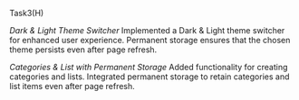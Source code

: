 Task3(H)

*Dark & Light Theme Switcher*
Implemented a Dark & Light theme switcher for enhanced user experience.
Permanent storage ensures that the chosen theme persists even after page refresh.

*Categories & List with Permanent Storage*
Added functionality for creating categories and lists.
Integrated permanent storage to retain categories and list items  even after page refresh.
